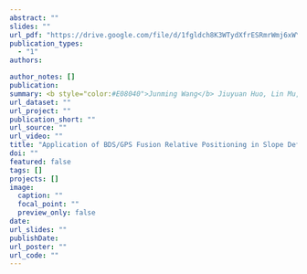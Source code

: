 ```yaml
---
abstract: ""
slides: ""
url_pdf: "https://drive.google.com/file/d/1fgldch8K3WTydXfrESRmrWmj6xWYUuoJ/view?usp=sharing"
publication_types:
  - "1"
authors: 

author_notes: []
publication: 
summary: <b style="color:#E08040">Junming Wang</b> Jiuyuan Huo, Lin Mu, Hamzah Murad Mohammed Al-Neshmi, Tao Ju </br><b style="font-size:120%;color:#008080">RICAI 2020</b>
url_dataset: ""
url_project: ""
publication_short: ""
url_source: ""
url_video: ""
title: "Application of BDS/GPS Fusion Relative Positioning in Slope Deformation Monitoring"
doi: ""
featured: false
tags: []
projects: []
image:
  caption: ""
  focal_point: ""
  preview_only: false
date: 
url_slides: ""
publishDate: 
url_poster: ""
url_code: ""
---
```

